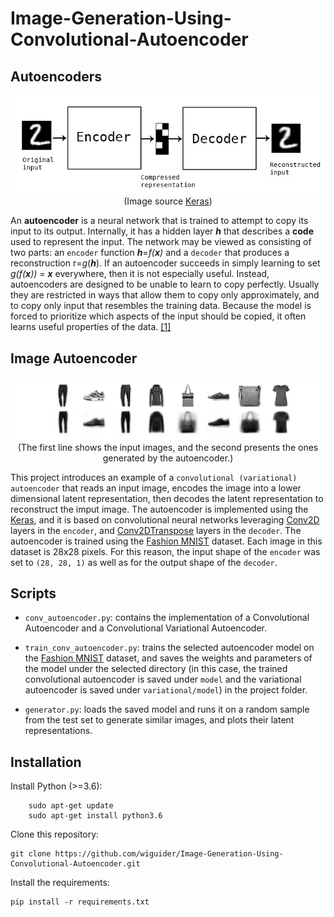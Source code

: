 # **Image-Generation-Using-Convolutional-Autoencoder**

## **Autoencoders**

<p align="center">
  <img src="./images/autoencoder_schema.jpeg">
  <br>
  (Image source <a href="https://blog.keras.io/building-autoencoders-in-keras.html"> Keras</a>)
</p>

An **autoencoder** is a neural network that is trained to attempt to copy its input to its output. Internally, it has a hidden layer ***h*** that describes a **code** used to represent the input. The network may be viewed as consisting of two parts: an ``encoder`` function ***h***=*f(***x***)* and a ``decoder`` that produces a reconstruction r=*g*(***h***). If an autoencoder succeeds in simply learning to set *g(f(***x***))* = ***x*** everywhere, then it is not especially useful. Instead, autoencoders are designed to be unable to learn to copy perfectly. Usually they are restricted in ways that allow them to copy only approximately, and to copy only input that resembles the training data. Because the model is forced to prioritize which aspects of the input should be copied, it often learns useful properties of the data. [[1]](https://www.deeplearningbook.org/)

## **Image Autoencoder**

<p align="center">
  <img src="./images/Fashion-Image-Generation-Using-Convolutional-Autoencoder.png">
  (The first line shows the input images, and the second presents the ones generated by the autoencoder.)
</p>

This project introduces an example of a ``convolutional (variational) autoencoder`` that reads an input image, encodes the image into a lower dimensional latent representation, then decodes the latent representation to reconstruct the imput image.
The autoencoder is implemented using the [Keras](https://keras.io/), and it is based on convolutional neural networks leveraging [Conv2D](https://keras.io/api/layers/convolution_layers/convolution2d/) layers in the ``encoder``, and [Conv2DTranspose](https://keras.io/api/layers/convolution_layers/convolution2d_transpose/) layers in the ``decoder``.
The autoencoder is trained using the [Fashion MNIST](https://github.com/zalandoresearch/fashion-mnist) dataset. Each image in this dataset is 28x28 pixels. For this reason, the input shape of the ``encoder`` was set to ``(28, 28, 1)`` as well as for the output shape of the ``decoder``.

## Scripts

* ``conv_autoencoder.py``: contains the implementation of a Convolutional Autoencoder and a Convolutional Variational Autoencoder.

* ``train_conv_autoencoder.py``: trains the selected autoencoder model on the [Fashion MNIST](https://github.com/zalandoresearch/fashion-mnist) dataset, and saves the weights and parameters of the model under the selected directory (in this case, the trained convolutional autoencoder is saved under ``model`` and the variational autoencoder is saved under ``variational/model``) in the project folder.

* ``generator.py``: loads the saved model and runs it on a random sample from the test set to generate similar images, and plots their latent representations.

## Installation

Install Python (>=3.6):

```
    sudo apt-get update
    sudo apt-get install python3.6
```

Clone this repository:

```
git clone https://github.com/wiguider/Image-Generation-Using-Convolutional-Autoencoder.git
```

Install the requirements:

```
pip install -r requirements.txt
```
